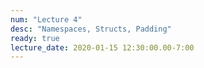 ```yaml
---
num: "Lecture 4"
desc: "Namespaces, Structs, Padding"
ready: true
lecture_date: 2020-01-15 12:30:00.00-7:00
---
```

